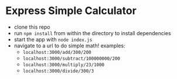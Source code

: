 # Express Simple Calculator

* clone this repo
* run `npm install` from within the directory to install dependencies
* start the app with `node index.js`
* navigate to a url to do simple math! examples:
  * `localhost:3000/add/300/200`
  * `localhost:3000/subtract/100000000/200`
  * `localhost:3000/multiply/23/1000`
  * `localhost:3000/divide/300/3`

